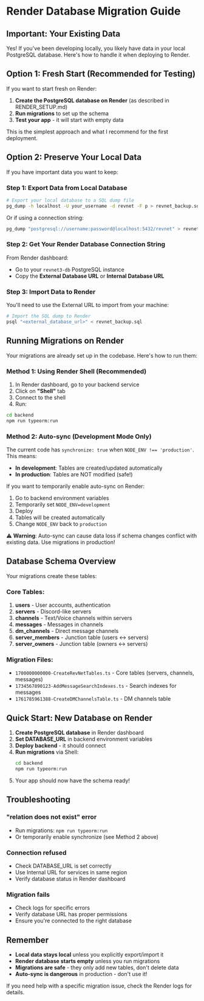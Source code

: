 # Render Database Migration Guide

## Important: Your Existing Data

Yes! If you've been developing locally, you likely have data in your local PostgreSQL database. Here's how to handle it when deploying to Render.

## Option 1: Fresh Start (Recommended for Testing)

If you want to start fresh on Render:

1. **Create the PostgreSQL database on Render** (as described in RENDER_SETUP.md)
2. **Run migrations** to set up the schema
3. **Test your app** - it will start with empty data

This is the simplest approach and what I recommend for the first deployment.

## Option 2: Preserve Your Local Data

If you have important data you want to keep:

### Step 1: Export Data from Local Database

```bash
# Export your local database to a SQL dump file
pg_dump -h localhost -U your_username -d revnet -F p > revnet_backup.sql
```

Or if using a connection string:
```bash
pg_dump "postgresql://username:password@localhost:5432/revnet" > revnet_backup.sql
```

### Step 2: Get Your Render Database Connection String

From Render dashboard:
- Go to your `revnet3-db` PostgreSQL instance
- Copy the **External Database URL** or **Internal Database URL**

### Step 3: Import Data to Render

You'll need to use the External URL to import from your machine:

```bash
# Import the SQL dump to Render
psql "<external_database_url>" < revnet_backup.sql
```

## Running Migrations on Render

Your migrations are already set up in the codebase. Here's how to run them:

### Method 1: Using Render Shell (Recommended)

1. In Render dashboard, go to your backend service
2. Click on **"Shell"** tab
3. Connect to the shell
4. Run:
```bash
cd backend
npm run typeorm:run
```

### Method 2: Auto-sync (Development Mode Only)

The current code has `synchronize: true` when `NODE_ENV !== 'production'`. This means:
- **In development**: Tables are created/updated automatically
- **In production**: Tables are NOT modified (safe!)

If you want to temporarily enable auto-sync on Render:
1. Go to backend environment variables
2. Temporarily set `NODE_ENV=development`
3. Deploy
4. Tables will be created automatically
5. Change `NODE_ENV` back to `production`

⚠️ **Warning**: Auto-sync can cause data loss if schema changes conflict with existing data. Use migrations in production!

## Database Schema Overview

Your migrations create these tables:

### Core Tables:
1. **users** - User accounts, authentication
2. **servers** - Discord-like servers
3. **channels** - Text/Voice channels within servers
4. **messages** - Messages in channels
5. **dm_channels** - Direct message channels
6. **server_members** - Junction table (users <-> servers)
7. **server_owners** - Junction table (owners <-> servers)

### Migration Files:
- `1700000000000-CreateRevNetTables.ts` - Core tables (servers, channels, messages)
- `1734567890123-AddMessageSearchIndexes.ts` - Search indexes for messages
- `1761785961388-CreateDMChannelsTable.ts` - DM channels table

## Quick Start: New Database on Render

1. **Create PostgreSQL database** in Render dashboard
2. **Set DATABASE_URL** in backend environment variables
3. **Deploy backend** - it should connect
4. **Run migrations** via Shell:
   ```bash
   cd backend
   npm run typeorm:run
   ```
5. Your app should now have the schema ready!

## Troubleshooting

### "relation does not exist" error
- Run migrations: `npm run typeorm:run`
- Or temporarily enable synchronize (see Method 2 above)

### Connection refused
- Check DATABASE_URL is set correctly
- Use Internal URL for services in same region
- Verify database status in Render dashboard

### Migration fails
- Check logs for specific errors
- Verify database URL has proper permissions
- Ensure you're connected to the right database

## Remember

- **Local data stays local** unless you explicitly export/import it
- **Render database starts empty** unless you run migrations
- **Migrations are safe** - they only add new tables, don't delete data
- **Auto-sync is dangerous** in production - don't use it!

If you need help with a specific migration issue, check the Render logs for details.

